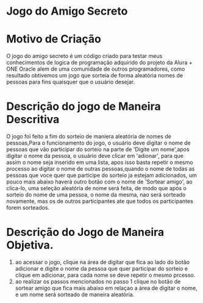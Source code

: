 
#                           Jogo do Amigo Secreto
# Motivo de Criação
O jogo do amigo secreto é um código criado para testar meus conhecimentos de logica de programação adquirido do projeto da Alura + ONE Oracle alem de uma comunidade de outros programadores, como resultado obtivemos um jogo que sorteia de forma aleatória nomes de pessoas para fins quaisquer que o usuário desejar.
# Descrição do jogo de Maneira Descritiva
O jogo foi feito a fim do sorteio de maniera aleatória de nomes de pessoas,Para o funcionamento do jogo, o usuário deve digitar o nome de pessoas que vão participar do sorteio na parte de 'Digite um nome',apos digitar o nome da pessoa, o usuário deve clicar em  'adionar', para que assim o nome seja inserido em uma lista, apos isso basta repetir o mesmo processo ao digitar o nome de outras pessoas,quando o nome de todas as pessoas que voce quer que participe do sorteio ja estejam adicionados, um pouco mais abaixo haverá outro botão com o nome de 'Sortear amigo', ao clica-lo, uma seleção aleatória de nome será feita, de modo que após o sorteio do nome de uma pessoa, o nome da mesma, nao será sorteado novamente, mas os de outros participantes ate que todos os participantes forem sorteados.
# Descrição do Jogo de Maneira Objetiva.

1) ao acessar o jogo, clique na área  de digitar que fica ao lado do botão adicionar e digite o nome da pessoa que quer participar do sorteio e clique em adicionar, para cada nome se deve repetir o mesmo prcesso.
2) ao realizar os passos mencionados no passo 1 clique no botão de sortear amigo que fica mais abaixo em relaçao a área de digitar o nome, e um nome será sorteado de maneira aleatória.
